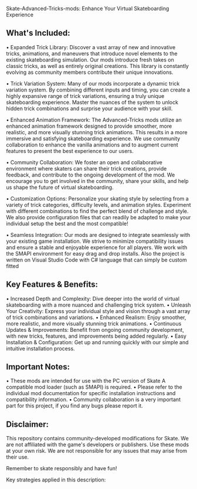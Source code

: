 Skate-Advanced-Tricks-mods: Enhance Your Virtual Skateboarding Experience

## What's Included:

•  Expanded Trick Library: Discover a vast array of new and innovative tricks, animations, and maneuvers that introduce novel elements to the existing skateboarding simulation. Our mods introduce fresh takes on classic tricks, as well as entirely original creations. This library is constantly evolving as community members contribute their unique innovations.

•  Trick Variation System: Many of our mods incorporate a dynamic trick variation system. By combining different inputs and timing, you can create a highly expansive range of trick variations, ensuring a truly unique skateboarding experience. Master the nuances of the system to unlock hidden trick combinations and surprise your audience with your skill.

•  Enhanced Animation Framework: The Advanced-Tricks mods utilize an enhanced animation framework designed to provide smoother, more realistic, and more visually stunning trick animations. This results in a more immersive and satisfying skateboarding experience. We use community collaboration to enhance the vanilla animations and to augment current features to present the best experience to our users.

•  Community Collaboration: We foster an open and collaborative environment where skaters can share their trick creations, provide feedback, and contribute to the ongoing development of the mod. We encourage you to get involved in the community, share your skills, and help us shape the future of virtual skateboarding.

•  Customization Options: Personalize your skating style by selecting from a variety of trick categories, difficulty levels, and animation styles. Experiment with different combinations to find the perfect blend of challenge and style. We also provide configuration files that can readily be adapted to make your individual setup the best and the most compatible!

•  Seamless Integration: Our mods are designed to integrate seamlessly with your existing game installation. We strive to minimize compatibility issues and ensure a stable and enjoyable experience for all players. We work with the SMAPI environment for easy drag and drop installs. Also the project is written on Visual Studio Code with C# language that can simply be custom fitted

## Key Features & Benefits:

•  Increased Depth and Complexity: Dive deeper into the world of virtual skateboarding with a more nuanced and challenging trick system.
•  Unleash Your Creativity: Express your individual style and vision through a vast array of trick combinations and variations.
•  Enhanced Realism: Enjoy smoother, more realistic, and more visually stunning trick animations.
•  Continuous Updates & Improvements: Benefit from ongoing community development, with new tricks, features, and improvements being added regularly.
•  Easy Installation & Configuration: Get up and running quickly with our simple and intuitive installation process.

## Important Notes:

•  These mods are intended for use with the PC version of Skate
A compatible mod loader (such as SMAPI) is required.
•  Please refer to the individual mod documentation for specific installation instructions and compatibility information.
•  Community collaboration is a very important part for this project, if you find any bugs please report it.

## Disclaimer:

This repository contains community-developed modifications for Skate. We are not affiliated with the game's developers or publishers. Use these mods at your own risk. We are not responsible for any issues that may arise from their use.

Remember to skate responsibly and have fun!

Key strategies applied in this description:
